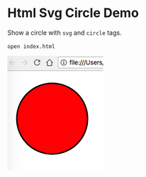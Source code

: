 Html Svg Circle Demo
====================

Show a circle with `svg` and `circle` tags.

```
open index.html
```

![demo](./images/demo.jpg)